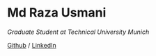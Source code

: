 # Md Raza Usmani
*Graduate Student at Technical University Munich*

[Github](https://github.com/MDRazaUsmani) / [LinkedIn](https://www.linkedin.com/in/raza-usmani/)

